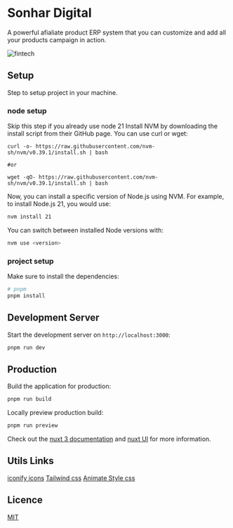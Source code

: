 # Sonhar Digital

A powerful afialiate product ERP system that you can customize and add all your products  campaign in action.

![fintech](https://i.imgur.com/dXriMYn.png)

## Setup

Step to setup project in your machine.

### node setup

Skip this step if you already use node 21
Install NVM by downloading the install script from their GitHub page. You can use curl or wget:

```
curl -o- https://raw.githubusercontent.com/nvm-sh/nvm/v0.39.1/install.sh | bash

#or

wget -qO- https://raw.githubusercontent.com/nvm-sh/nvm/v0.39.1/install.sh | bash
```

Now, you can install a specific version of Node.js using NVM. For example, to install Node.js 21, you would use:

```bash
nvm install 21
```

You can switch between installed Node versions with:

```bash
nvm use <version>
```

### project setup

Make sure to install the dependencies:

```bash
# pnpm
pnpm install
```

## Development Server

Start the development server on `http://localhost:3000`:

```bash
pnpm run dev
```

## Production

Build the application for production:

```bash
pnpm run build
```

Locally preview production build:

```bash
pnpm run preview
```

Check out the [nuxt 3 documentation](https://nuxt.com/docs) and [nuxt UI](https://ui.nuxt.com/getting-started/) for more information.

## Utils Links

[iconify icons](https://icon-sets.iconify.design/)
[Tailwind css](https://tailwindcss.com/docs/)
[Animate Style css](https://animate.style/)

## Licence

[MIT](./LICENSE)
